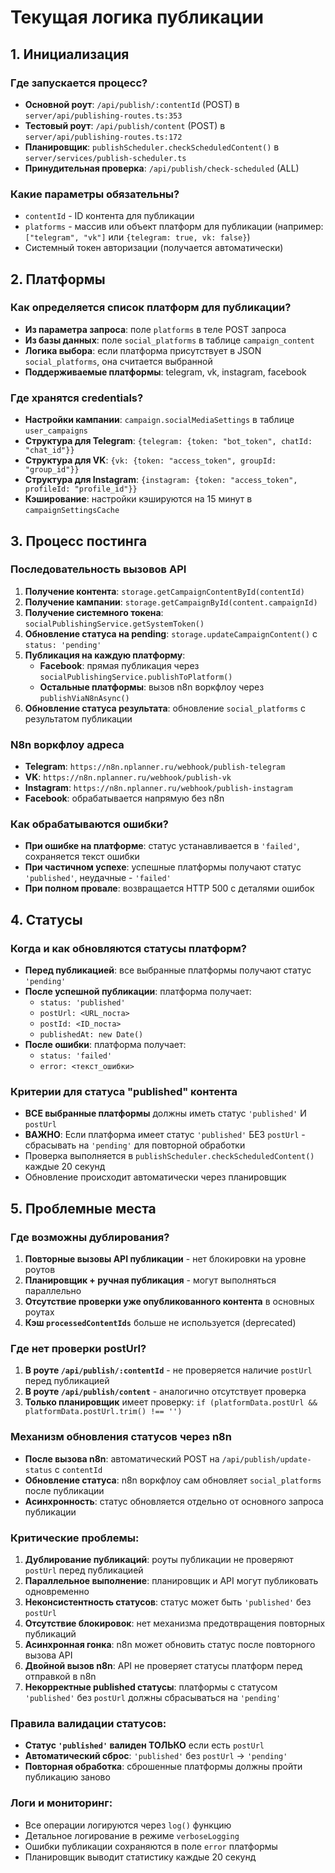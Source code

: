 # Текущая логика публикации

## 1. Инициализация

### Где запускается процесс?
- **Основной роут**: `/api/publish/:contentId` (POST) в `server/api/publishing-routes.ts:353`
- **Тестовый роут**: `/api/publish/content` (POST) в `server/api/publishing-routes.ts:172`
- **Планировщик**: `publishScheduler.checkScheduledContent()` в `server/services/publish-scheduler.ts`
- **Принудительная проверка**: `/api/publish/check-scheduled` (ALL)

### Какие параметры обязательны?
- `contentId` - ID контента для публикации
- `platforms` - массив или объект платформ для публикации (например: `["telegram", "vk"]` или `{telegram: true, vk: false}`)
- Системный токен авторизации (получается автоматически)

## 2. Платформы

### Как определяется список платформ для публикации?
- **Из параметра запроса**: поле `platforms` в теле POST запроса
- **Из базы данных**: поле `social_platforms` в таблице `campaign_content`
- **Логика выбора**: если платформа присутствует в JSON `social_platforms`, она считается выбранной
- **Поддерживаемые платформы**: telegram, vk, instagram, facebook

### Где хранятся credentials?
- **Настройки кампании**: `campaign.socialMediaSettings` в таблице `user_campaigns`
- **Структура для Telegram**: `{telegram: {token: "bot_token", chatId: "chat_id"}}`
- **Структура для VK**: `{vk: {token: "access_token", groupId: "group_id"}}`
- **Структура для Instagram**: `{instagram: {token: "access_token", profileId: "profile_id"}}`
- **Кэширование**: настройки кэшируются на 15 минут в `campaignSettingsCache`

## 3. Процесс постинга

### Последовательность вызовов API
1. **Получение контента**: `storage.getCampaignContentById(contentId)`
2. **Получение кампании**: `storage.getCampaignById(content.campaignId)`
3. **Получение системного токена**: `socialPublishingService.getSystemToken()`
4. **Обновление статуса на pending**: `storage.updateCampaignContent()` с `status: 'pending'`
5. **Публикация на каждую платформу**: 
   - **Facebook**: прямая публикация через `socialPublishingService.publishToPlatform()`
   - **Остальные платформы**: вызов n8n воркфлоу через `publishViaN8nAsync()`
6. **Обновление статуса результата**: обновление `social_platforms` с результатом публикации

### N8n воркфлоу адреса
- **Telegram**: `https://n8n.nplanner.ru/webhook/publish-telegram`
- **VK**: `https://n8n.nplanner.ru/webhook/publish-vk` 
- **Instagram**: `https://n8n.nplanner.ru/webhook/publish-instagram`
- **Facebook**: обрабатывается напрямую без n8n

### Как обрабатываются ошибки?
- **При ошибке на платформе**: статус устанавливается в `'failed'`, сохраняется текст ошибки
- **При частичном успехе**: успешные платформы получают статус `'published'`, неудачные - `'failed'`
- **При полном провале**: возвращается HTTP 500 с деталями ошибок

## 4. Статусы

### Когда и как обновляются статусы платформ?
- **Перед публикацией**: все выбранные платформы получают статус `'pending'`
- **После успешной публикации**: платформа получает:
  - `status: 'published'`
  - `postUrl: <URL_поста>` 
  - `postId: <ID_поста>`
  - `publishedAt: new Date()`
- **После ошибки**: платформа получает:
  - `status: 'failed'`
  - `error: <текст_ошибки>`

### Критерии для статуса "published" контента
- **ВСЕ выбранные платформы** должны иметь статус `'published'` И `postUrl`
- **ВАЖНО**: Если платформа имеет статус `'published'` БЕЗ `postUrl` - сбрасывать на `'pending'` для повторной обработки
- Проверка выполняется в `publishScheduler.checkScheduledContent()` каждые 20 секунд
- Обновление происходит автоматически через планировщик

## 5. Проблемные места

### Где возможны дублирования?
1. **Повторные вызовы API публикации** - нет блокировки на уровне роутов
2. **Планировщик + ручная публикация** - могут выполняться параллельно
3. **Отсутствие проверки уже опубликованного контента** в основных роутах
4. **Кэш `processedContentIds`** больше не используется (deprecated)

### Где нет проверки postUrl?
1. **В роуте `/api/publish/:contentId`** - не проверяется наличие `postUrl` перед публикацией
2. **В роуте `/api/publish/content`** - аналогично отсутствует проверка
3. **Только планировщик** имеет проверку: `if (platformData.postUrl && platformData.postUrl.trim() !== '')`

### Механизм обновления статусов через n8n
- **После вызова n8n**: автоматический POST на `/api/publish/update-status` с `contentId`
- **Обновление статуса**: n8n воркфлоу сам обновляет `social_platforms` после публикации
- **Асинхронность**: статус обновляется отдельно от основного запроса публикации

### Критические проблемы:
1. **Дублирование публикаций**: роуты публикации не проверяют `postUrl` перед публикацией
2. **Параллельное выполнение**: планировщик и API могут публиковать одновременно
3. **Неконсистентность статусов**: статус может быть `'published'` без `postUrl`
4. **Отсутствие блокировок**: нет механизма предотвращения повторных публикаций
5. **Асинхронная гонка**: n8n может обновить статус после повторного вызова API
6. **Двойной вызов n8n**: API не проверяет статусы платформ перед отправкой в n8n
7. **Некорректные published статусы**: платформы с статусом `'published'` без `postUrl` должны сбрасываться на `'pending'`

### Правила валидации статусов:
- **Статус `'published'` валиден ТОЛЬКО** если есть `postUrl`
- **Автоматический сброс**: `'published'` без `postUrl` → `'pending'`
- **Повторная обработка**: сброшенные платформы должны пройти публикацию заново

### Логи и мониторинг:
- Все операции логируются через `log()` функцию
- Детальное логирование в режиме `verboseLogging`
- Ошибки публикации сохраняются в поле `error` платформы
- Планировщик выводит статистику каждые 20 секунд